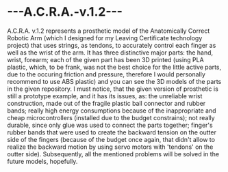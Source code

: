 # ---A.C.R.A.-v.1.2---
A.C.R.A. v.1.2 represents a prosthetic model of the Anatomically Correct Robotic Arm (which I designed for my Leaving Certificate technology project) that uses strings, as tendons, to accurately control each finger as well as the wrist of the arm. It has three distinctive major parts: the hand, wrist, forearm; each of the given part has been 3D printed (using PLA plastic, which, to be frank, was not the best choice for the little active parts, due to the occuring friction and pressure, therefore I would personally recommend to use ABS plastic) and you can see the 3D models of the parts in the given repository.       I must notice, that the given version of prosthetic is still a prototype example, and it has its issues, as: the unreliable wrist construction, made out of the fragile plastic ball connector and rubber bands; really high energy consumptions because of the inappropriate and cheap microcontrollers (installed due to the budget constrains); not really durable, since only glue was used to connect the parts together; finger's rubber bands that were used to create the backward tension on the outter side of the fingers (because of the budget once again, that didn't allow to realize the backward motion by using servo motors with 'tendons' on the outter side). Subsequently, all the mentioned problems will be solved in the future models, hopefully.
